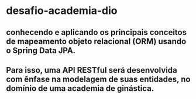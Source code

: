 # desafio-academia-dio

## conhecendo e aplicando os principais conceitos de mapeamento objeto relacional (ORM) usando o Spring Data JPA.
## Para isso, uma API RESTful será desenvolvida com ênfase na modelagem de suas entidades, no domínio de uma academia de ginástica.
